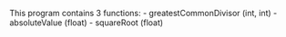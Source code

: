 This program contains 3 functions:
    - greatestCommonDivisor (int, int)
    - absoluteValue (float)
    - squareRoot (float)